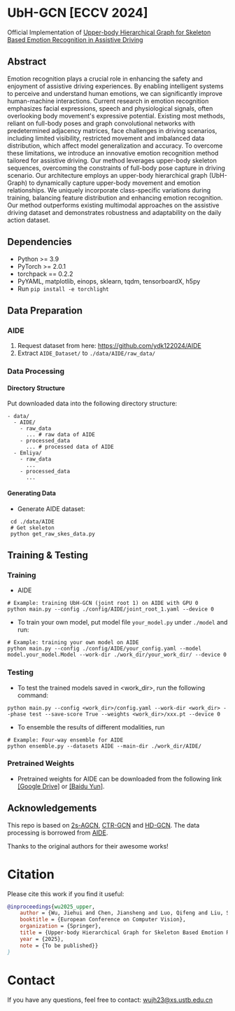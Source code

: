 # UbH-GCN [ECCV 2024]

Official Implementation of [Upper-body Hierarchical Graph for Skeleton Based Emotion Recognition in Assistive Driving](https://www.ecva.net/papers/eccv_2024/papers_ECCV/html/3697_ECCV_2024_paper.php)

## Abstract

Emotion recognition plays a crucial role in enhancing the safety and enjoyment of assistive driving experiences. By enabling intelligent systems to perceive and understand human emotions, we can significantly improve human-machine interactions. Current research in emotion recognition emphasizes facial expressions, speech and physiological signals, often overlooking body movement's expressive potential. Existing most methods, reliant on full-body poses and graph convolutional networks with predetermined adjacency matrices, face challenges in driving scenarios, including limited visibility, restricted movement and imbalanced data distribution, which affect model generalization and accuracy. To overcome these limitations, we introduce an innovative emotion recognition method tailored for assistive driving. Our method leverages upper-body skeleton sequences, overcoming the constraints of full-body pose capture in driving scenario. Our architecture employs an upper-body hierarchical graph (UbH-Graph) to dynamically capture upper-body movement and emotion relationships. We uniquely incorporate class-specific variations during training, balancing feature distribution and enhancing emotion recognition. Our method outperforms existing multimodal approaches on the assistive driving dataset and demonstrates robustness and adaptability on the daily action dataset.

## Dependencies

- Python >= 3.9
- PyTorch >= 2.0.1
- torchpack == 0.2.2
- PyYAML, matplotlib, einops, sklearn, tqdm, tensorboardX, h5py
- Run `pip install -e torchlight`

## Data Preparation

### AIDE

1. Request dataset from here: https://github.com/ydk122024/AIDE
2. Extract `AIDE_Dataset/` to `./data/AIDE/raw_data/`

### Data Processing

#### Directory Structure

Put downloaded data into the following directory structure:

```
- data/
  - AIDE/
    - raw_data
      ... # raw data of AIDE
    - processed_data
      ... # processed data of AIDE
  - Emliya/
    - raw_data
      ...
    - processed_data
      ...
```

#### Generating Data

- Generate AIDE dataset:

```
 cd ./data/AIDE
 # Get skeleton
 python get_raw_skes_data.py
```

## Training & Testing

### Training

- AIDE

```
# Example: training UbH-GCN (joint root 1) on AIDE with GPU 0
python main.py --config ./config/AIDE/joint_root_1.yaml --device 0
```

- To train your own model, put model file `your_model.py` under `./model` and run:

```
# Example: training your own model on AIDE
python main.py --config ./config/AIDE/your_config.yaml --model model.your_model.Model --work-dir ./work_dir/your_work_dir/ --device 0
```

### Testing

- To test the trained models saved in <work_dir>, run the following command:

```
python main.py --config <work_dir>/config.yaml --work-dir <work_dir> --phase test --save-score True --weights <work_dir>/xxx.pt --device 0
```

- To ensemble the results of different modalities, run

```
# Example: Four-way ensemble for AIDE
python ensemble.py --datasets AIDE --main-dir ./work_dir/AIDE/
```

### Pretrained Weights

- Pretrained weights for AIDE can be downloaded from the following link [[Google Drive]](https://drive.google.com/drive/folders/1a_tyVRjLRyYHJLJ-FYOL5KtXBRJpL6-n?usp=drive_link) or [[Baidu Yun]](https://pan.baidu.com/s/19s3Mq7i9Xy24iBONcuriJQ?pwd=o10q).

## Acknowledgements

This repo is based on [2s-AGCN](https://github.com/lshiwjx/2s-AGCN), [CTR-GCN](https://github.com/Uason-Chen/CTR-GCN) and [HD-GCN](https://github.com/Jho-Yonsei/HD-GCN). The data processing is borrowed from [AIDE](https://github.com/ydk122024/AIDE).

Thanks to the original authors for their awesome works!

# Citation

Please cite this work if you find it useful:

```BibTex
@inproceedings{wu2025_upper,
	author = {Wu, Jiehui and Chen, Jiansheng and Luo, Qifeng and Liu, Siqi and Xue, Youze and Ma, Huimin},
	booktitle = {European Conference on Computer Vision},
	organization = {Springer},
	title = {Upper-body Hierarchical Graph for Skeleton Based Emotion Recognition in Assistive Driving},
	year = {2025},
	note = {To be published}}
}
```

# Contact

If you have any questions, feel free to contact: wujh23@xs.ustb.edu.cn
